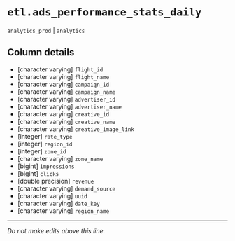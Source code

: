 # `etl.ads_performance_stats_daily`
`analytics_prod` | `analytics`

## Column details
* [character varying] `flight_id`
* [character varying] `flight_name`
* [character varying] `campaign_id`
* [character varying] `campaign_name`
* [character varying] `advertiser_id`
* [character varying] `advertiser_name`
* [character varying] `creative_id`
* [character varying] `creative_name`
* [character varying] `creative_image_link`
* [integer]   `rate_type`
* [integer]   `region_id`
* [integer]   `zone_id`
* [character varying] `zone_name`
* [bigint]    `impressions`
* [bigint]    `clicks`
* [double precision] `revenue`
* [character varying] `demand_source`
* [character varying] `uuid`
* [character varying] `date_key`
* [character varying] `region_name`

-------------------------------------------------------------------------------
*Do not make edits above this line.*
